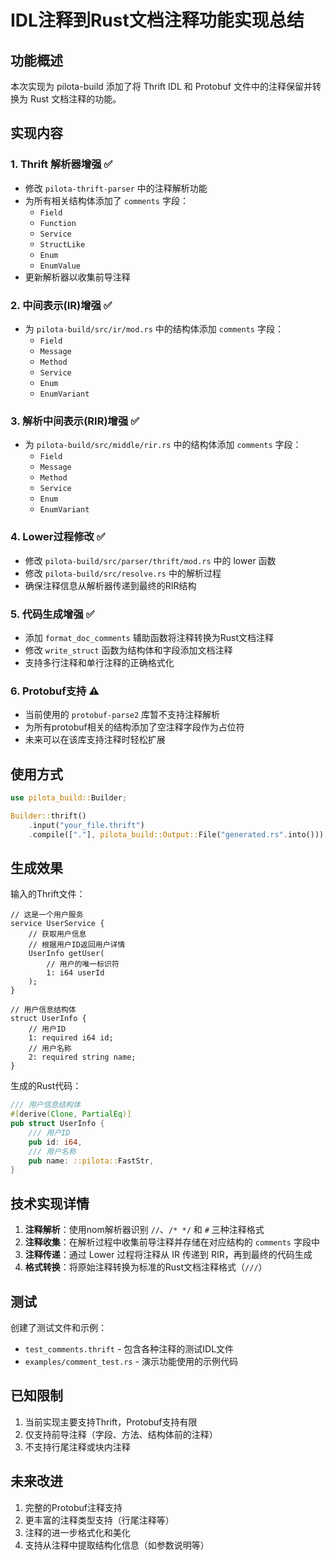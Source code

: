 # IDL注释到Rust文档注释功能实现总结

## 功能概述

本次实现为 pilota-build 添加了将 Thrift IDL 和 Protobuf 文件中的注释保留并转换为 Rust 文档注释的功能。

## 实现内容

### 1. Thrift 解析器增强 ✅
- 修改 `pilota-thrift-parser` 中的注释解析功能
- 为所有相关结构体添加了 `comments` 字段：
  - `Field`
  - `Function`
  - `Service`
  - `StructLike`
  - `Enum`
  - `EnumValue`
- 更新解析器以收集前导注释

### 2. 中间表示(IR)增强 ✅
- 为 `pilota-build/src/ir/mod.rs` 中的结构体添加 `comments` 字段：
  - `Field`
  - `Message`
  - `Method`
  - `Service`
  - `Enum`
  - `EnumVariant`

### 3. 解析中间表示(RIR)增强 ✅
- 为 `pilota-build/src/middle/rir.rs` 中的结构体添加 `comments` 字段：
  - `Field`
  - `Message`
  - `Method`
  - `Service`
  - `Enum`
  - `EnumVariant`

### 4. Lower过程修改 ✅
- 修改 `pilota-build/src/parser/thrift/mod.rs` 中的 lower 函数
- 修改 `pilota-build/src/resolve.rs` 中的解析过程
- 确保注释信息从解析器传递到最终的RIR结构

### 5. 代码生成增强 ✅
- 添加 `format_doc_comments` 辅助函数将注释转换为Rust文档注释
- 修改 `write_struct` 函数为结构体和字段添加文档注释
- 支持多行注释和单行注释的正确格式化

### 6. Protobuf支持 ⚠️
- 当前使用的 `protobuf-parse2` 库暂不支持注释解析
- 为所有protobuf相关的结构添加了空注释字段作为占位符
- 未来可以在该库支持注释时轻松扩展

## 使用方式

```rust
use pilota_build::Builder;

Builder::thrift()
    .input("your_file.thrift")
    .compile(["."], pilota_build::Output::File("generated.rs".into()));
```

## 生成效果

输入的Thrift文件：
```thrift
// 这是一个用户服务
service UserService {
    // 获取用户信息
    // 根据用户ID返回用户详情
    UserInfo getUser(
        // 用户的唯一标识符
        1: i64 userId
    );
}

// 用户信息结构体
struct UserInfo {
    // 用户ID
    1: required i64 id;
    // 用户名称
    2: required string name;
}
```

生成的Rust代码：
```rust
/// 用户信息结构体
#[derive(Clone, PartialEq)]
pub struct UserInfo {
    /// 用户ID
    pub id: i64,
    /// 用户名称
    pub name: ::pilota::FastStr,
}
```

## 技术实现详情

1. **注释解析**：使用nom解析器识别 `//`、`/* */` 和 `#` 三种注释格式
2. **注释收集**：在解析过程中收集前导注释并存储在对应结构的 `comments` 字段中
3. **注释传递**：通过 Lower 过程将注释从 IR 传递到 RIR，再到最终的代码生成
4. **格式转换**：将原始注释转换为标准的Rust文档注释格式（`///`）

## 测试

创建了测试文件和示例：
- `test_comments.thrift` - 包含各种注释的测试IDL文件
- `examples/comment_test.rs` - 演示功能使用的示例代码

## 已知限制

1. 当前实现主要支持Thrift，Protobuf支持有限
2. 仅支持前导注释（字段、方法、结构体前的注释）
3. 不支持行尾注释或块内注释

## 未来改进

1. 完整的Protobuf注释支持
2. 更丰富的注释类型支持（行尾注释等）
3. 注释的进一步格式化和美化
4. 支持从注释中提取结构化信息（如参数说明等） 